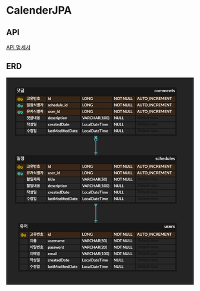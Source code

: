 # CalenderJPA

## API
[API 명세서](https://documenter.getpostman.com/view/39417056/2sB2qZDMZ9)

## ERD
![ERD 다이어그램](ERD.png)
